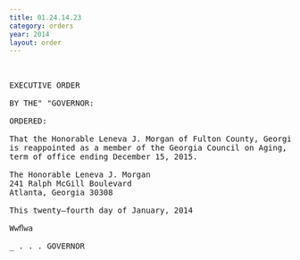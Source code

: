 ```yaml
---
title: 01.24.14.23
category: orders
year: 2014
layout: order
---
```


<pre> 

EXECUTIVE ORDER

BY THE" "GOVERNOR:

ORDERED:

That the Honorable Leneva J. Morgan of Fulton County, Georgia,
is reappointed as a member of the Georgia Council on Aging, for a
term of office ending December 15, 2015.

The Honorable Leneva J. Morgan
241 Ralph McGill Boulevard
Atlanta, Georgia 30308

This twenty—fourth day of January, 2014

Wwﬂwa     

_ . . . GOVERNOR

</pre>
